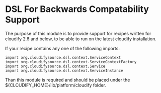 DSL For Backwards Compatability Support
=======================================

The purpose of this module is to provide support for recipes written for cloudify 2.6 and below, to be able to run on the latest cloudify installation.

If your recipe contains any one of the following imports:

```
import org.cloudifysource.dsl.context.ServiceContext
import org.cloudifysource.dsl.context.ServiceContextFactory
import org.cloudifysource.dsl.context.Service
import org.cloudifysource.dsl.context.ServiceInstance
```

Than this module is required and should be placed under the ${CLOUDIFY_HOME}/lib/platform/cloudify folder.
